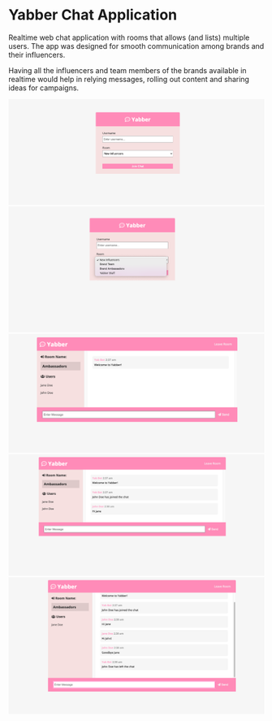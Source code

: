 # Yabber Chat Application
 Realtime web chat application with rooms that allows (and lists) multiple users. The app was designed for smooth communication among brands and their influencers. 
 
 Having all the influencers and team members of the brands available in realtime would help in relying messages, rolling out content and sharing ideas for campaigns.


![Homepage or Join page of Yabber App](https://raw.githubusercontent.com/zahreafranklin/yabber-chat-app/master/screenshots/Joinpage.png)
![Dropdown list of room options on Join page](https://raw.githubusercontent.com/zahreafranklin/yabber-chat-app/master/screenshots/Join-roomlist.png)
![Inside chat room with one user](https://raw.githubusercontent.com/zahreafranklin/yabber-chat-app/master/screenshots/Chatroom.png)
![Inside chat room with two users](https://raw.githubusercontent.com/zahreafranklin/yabber-chat-app/master/screenshots/Chatroom2.png)
![User leaves chat room](https://raw.githubusercontent.com/zahreafranklin/yabber-chat-app/master/screenshots/Chatroom3.png)
